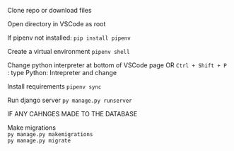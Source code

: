 Clone repo or download files

Open directory in VSCode as root

If pipenv not installed: `pip install pipenv`

Create a virtual environment 
`pipenv shell`

Change python interpreter at bottom of VSCode page OR
`Ctrl + Shift + P` : type Python: Intrepreter and change

Install requirements
`pipenv sync`

Run django server
`py manage.py runserver`






IF ANY CAHNGES MADE TO THE DATABASE


Make migrations  
`py manage.py makemigrations`  
`py manage.py migrate`  
